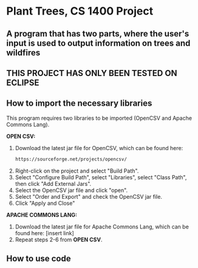 # Plant Trees, CS 1400 Project

## A program that has two parts, where the user's input is used to output information on trees and wildfires

## THIS PROJECT HAS ONLY BEEN TESTED ON ECLIPSE

## How to import the necessary libraries

This program requires two libraries to be imported (OpenCSV and Apache Commons Lang).

**OPEN CSV:**

1. Download the latest jar file for OpenCSV, which can be found here:
   ```sh
   https://sourceforge.net/projects/opencsv/
   ```
3. Right-click on the project and select "Build Path".
4. Select "Configure Build Path", select "Libraries", select "Class Path", then click "Add External Jars".
5.  Select the OpenCSV jar file and click "open".
6.  Select "Order and Export" and check the OpenCSV jar file.
7.  Click "Apply and Close"

**APACHE COMMONS LANG:**

1. Download the latest jar file for Apache Commons Lang, which can be found here: [insert link]
2. Repeat steps 2-6 from **OPEN CSV**.

## How to use code
